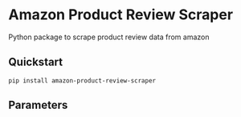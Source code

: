 # Amazon Product Review Scraper
Python package to scrape product review data from amazon

## Quickstart

    pip install amazon-product-review-scraper

## Parameters
